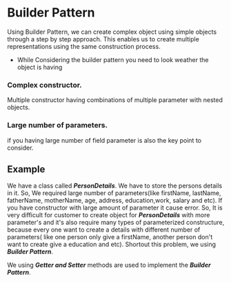 # Builder Pattern
Using Builder Pattern, we can create complex object using simple objects through a step by step approach. This enables us to create multiple representations using the same construction process.

* While Considering the builder pattern you need to look weather the object is having
### Complex constructor.
Multiple constructor having combinations of multiple parameter with nested objects.
### Large number of parameters.
if you having large number of field parameter is also the key point to consider.

## Example
We have a class called __*PersonDetails*__. We have to store the persons details in it. So, We required large number of parameters(like firstName, lastName, fatherName, motherName, age, address, education,work, salary and etc). If you have constructor with large amount of parameter it cause error. So, It is very difficult for customer to create object for __*PersonDetails*__ with more parameter's and it's also require many types of parameterized constructure, because every one want to create a details with different number of parameters( like one person only give a firstName, another person don't want to create give a education and etc). Shortout this problem, we using __*Builder Pattern*__. 

We using __*Getter and Setter*__ methods are used to implement the __*Builder Pattern*__.
